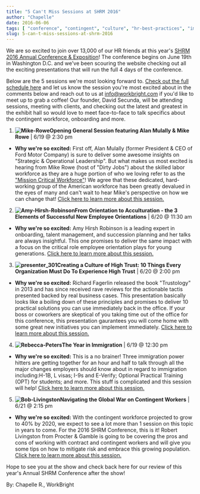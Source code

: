 ```yaml
---
title: "5 Can't Miss Sessions at SHRM 2016"
author: "Chapelle"
date: 2016-06-06
tags: [ "conference", "contingent", "culture", "hr-best-practices", "immigration", "mcw", "mission-critical-workforce", "onboarding", "shrm" ]
slug: 5-can-t-miss-sessions-at-shrm-2016
---
```

We are so excited to join over 13,000 of our HR friends at this year's [SHRM 2016 Annual Conference & Exposition](https://annual.shrm.org/)! The conference begins on June 19th in Washington D.C. and we've been scouring the website checking out all the exciting presentations that will run the full 4 days of the conference.  
  
Below are the 5 sessions we're most looking forward to. [Check out the full schedule here](https://annual.shrm.org/program) and let us know the session you're most excited about in the comments below and reach out to us at [info@workbright.com](mailto:info@workbright.com) if you'd like to meet up to grab a coffee! Our founder, David Secunda, will be attending sessions, meeting with clients, and checking out the latest and greatest in the exhibit hall so would love to meet face-to-face to talk specifics about the contingent workforce, onboarding and more.


1. **![Mike-Rowe](https://workbright.com/wp-content/uploads/2016/06/Mike-Rowe.gif)Opening General Session featuring Alan Mulally & Mike Rowe** | 6/19 @ 2:30 pm
  - **Why we're so excited:** First off, Alan Mulally (former President & CEO of Ford Motor Company) is sure to deliver some awesome insights on "Strategic & Operational Leadership". But what makes us most excited is hearing from Mike Rowe (host of "Dirty Jobs") about the skilled labor workforce as they are a huge portion of who we loving refer to as the ["Mission Critical Workforce"](https://workbright.com/mcw-member-of-the-month-peter-holter/)! We agree that these dedicated, hard-working group of the American workforce has been greatly devalued in the eyes of many and can't wait to hear Mike's perspective on how we can change that! [Click here to learn more about this session.](https://annual.shrm.org/sessionplanner/session/18932)

2. **![Amy-Hirsh-Robinson](https://workbright.com/wp-content/uploads/2016/06/Amy-Hirsh-Robinson.jpg)From Orientation to Acculturation - the 3 Elements of Successful New Employee Orientations** | 6/20 @ 11:30 am
  - **Why we're so excited:** Amy Hirsh Robinson is a leading expert in onboarding, talent management, and succession planning and her talks are always insightful. This one promises to deliver the same impact with a focus on the critical role employee orientation plays for young generations. [Click here to learn more about this session.](https://annual.shrm.org/sessionplanner/session/18863)

3. **![presenter_301](https://workbright.com/wp-content/uploads/2016/06/presenter_301.jpg)Creating a Culture of High Trust: 10 Things Every Organization Must Do To Experience High Trust** | 6/20 @ 2:00 pm
  - **Why we're so excited:** Richard Fagerlin released the book "Trustology" in 2013 and has since received rave reviews for the actionable tactis presented backed by real business cases. This presentation basically looks like a boiling down of these principles and promises to deliver 10 practical solutions you can use immediately back in the office. If your boss or coworkers are skeptical of you taking time out of the office for this conference, this presentation gaurantees you will come home with some great new initiatives you can implement immediately. [Click here to learn more about this session.](http://www.annual.shrm.org/sessionplanner/session/18664)

4. **![Rebecca-Peters](https://workbright.com/wp-content/uploads/2016/06/Rebecca-Peters.gif)The Year in Immigration** | 6/19 @ 12:30 pm
  - **Why we're so excited:** This is a no brainer! Three immigration power hitters are getting together for an hour and half to talk through all the major changes employers should know about in regard to immigration including:H-1B, L visas; I-9s and E-Verify; Optional Practical Training (OPT) for students; and more. This stuff is complicated and this session will help! [Click here to learn more about this session.](https://annual.shrm.org/sessionplanner/session/18837)

5. **![Bob-Livingston](https://workbright.com/wp-content/uploads/2016/06/Bob-Livingston.gif)Navigating the Global War on Contingent Workers** | 6/21 @ 2:15 pm
  - **Why we're so excited:** With the contingent workforce projected to grow to 40% by 2020, we expect to see a lot more than 1 session on this topic in years to come. For the 2016 SHRM Conference, this is it! Robert Livingston from Procter & Gamble is going to be covering the pros and cons of working with contract and contingent workers and will give you some tips on how to mitigate risk and embrace this growing population. [Click here to learn more about this session.](https://annual.shrm.org/sessionplanner/session/18695)


  
  
Hope to see you at the show and check back here for our review of this year's Annual SHRM Conference after the show!  
  
By: Chapelle R., WorkBright  
  
  
  


  
  


  
  



